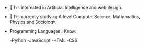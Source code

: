- 👀 I’m interested in Artificial Intelligence and web design.
- 🌱 I’m currently studying A level Computer Science, Mathematics, Physics and Sociology.

- Programming Languages I Know:

  -Python
  -JavaScript
  -HTML
  -CSS
